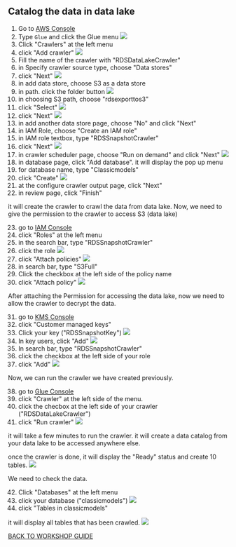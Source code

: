 ## Catalog the data in data lake

1. Go to [AWS Console](https://console.aws.amazon.com/console/home?region=us-east-1#)
2. Type `Glue` and click the Glue menu
    ![](../../images/DLAndDWH/DataCatalog/2.png)
3. Click "Crawlers" at the left menu
4. click "Add crawler"
    ![](../../images/DLAndDWH/DataCatalog/4.png)
5. Fill the name of the crawler with "RDSDataLakeCrawler"
6. in Specify crawler source type, choose "Data stores"
7. click "Next"
    ![](../../images/DLAndDWH/DataCatalog/7.png)
8. in add data store, choose S3 as a data store
9. in path. click the folder button
    ![](../../images/DLAndDWH/DataCatalog/9.png)
10. in choosing S3 path, choose "rdsexporttos3"
11. click "Select"
    ![](../../images/DLAndDWH/DataCatalog/11.png)
12. click "Next"
    ![](../../images/DLAndDWH/DataCatalog/12.png)
13. in add another data store page, choose "No" and click "Next"
14. in IAM Role, choose "Create an IAM role"
15. in IAM role textbox, type "RDSSnapshotCrawler"
16. click "Next"
    ![](../../images/DLAndDWH/DataCatalog/16.png)
17. in crawler scheduler page, choose "Run on demand" and click "Next"
    ![](../../images/DLAndDWH/DataCatalog/17.png)
18. in database page, click "Add database". it will display the pop up menu
19. for database name, type "Classicmodels"
20. click "Create"
    ![](../../images/DLAndDWH/DataCatalog/20.png)
21. at the configure crawler output page, click "Next"
22. in review page, click "Finish"

it will create the crawler to crawl the data from data lake. Now, we need to give the permission to the crawler to access S3 (data lake)

23. go to [IAM Console](https://console.aws.amazon.com/iam/home?region=us-east-1#/home)
24. click "Roles" at the left menu
25. in the search bar, type "RDSSnapshotCrawler"
26. click the role
    ![](../../images/DLAndDWH/DataCatalog/26.png)
27. click "Attach policies"
    ![](../../images/DLAndDWH/DataCatalog/27.png)
28. in search bar, type "S3Full"
29. Click the checkbox at the left side of the policy name
30. click "Attach policy"
    ![](../../images/DLAndDWH/DataCatalog/30.png)

After attaching the Permission for accessing the data lake, now we need to allow the crawler to decrypt the data.

31. go to [KMS Console](https://console.aws.amazon.com/kms/home?region=us-east-1#/kms/home)
32. click "Customer managed keys"
33. Click your key ("RDSSnapshotKey")
    ![](../../images/DLAndDWH/DataCatalog/33.png)
34. In key users, click "Add"
    ![](../../images/DLAndDWH/DataCatalog/34.png)
35. In search bar, type "RDSSnapshotCrawler"
36. click the checkbox at the left side of your role
37. click "Add"
    ![](../../images/DLAndDWH/DataCatalog/37.png)

Now, we can run the crawler we have created previously.

38. go to [Glue Console](https://console.aws.amazon.com/glue/home?region=us-east-1)
39. click "Crawler" at the left side of the menu.
40. click the checbox at the left side of your crawler ("RDSDataLakeCrawler")
41. click "Run crawler"
    ![](../../images/DLAndDWH/DataCatalog/41.png)

it will take a few minutes to run the crawler. it will create a data catalog from your data lake to be accessed anywhere else.

once the crawler is done, it will display the "Ready" status and create 10 tables.
    ![](../../images/DLAndDWH/DataCatalog/41-2.png)

We need to check the data.

42. Click "Databases" at the left menu
43. click your database ("classicmodels")
    ![](../../images/DLAndDWH/DataCatalog/43.png)
44. click "Tables in classicmodels"

it will display all tables that has been crawled.
    ![](../../images/DLAndDWH/DataCatalog/44.png)

[BACK TO WORKSHOP GUIDE](../../README.md)